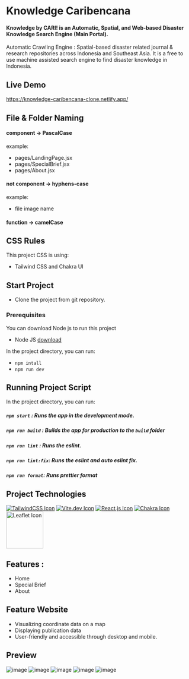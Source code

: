 

# Knowledge Caribencana
#### Knowledge by CARI! is an Automatic, Spatial, and Web-based Disaster Knowledge Search Engine (Main Portal).

Automatic Crawling Engine : Spatial-based disaster related journal & research repositories across Indonesia and Southeast Asia. It is a free to use machine assisted search engine to find disaster knowledge in Indonesia. 

## Live Demo
https://knowledge-caribencana-clone.netlify.app/

## File & Folder Naming

#### component -> PascalCase

example:

- pages/LandingPage.jsx
- pages/SpecialBrief.jsx
- pages/About.jsx


#### not component -> hyphens-case

example:
- file image name

#### function -> camelCase

## CSS Rules
This project CSS is using: 
- Tailwind CSS and Chakra UI

## Start Project
- Clone the project from git repository.

### Prerequisites
You can download Node js to run this project
* Node JS
[download](https://nodejs.org/en/download/)  

In the project directory, you can run:

- `npm intall`
- `npm run dev`

## Running Project Script
In the project directory, you can run:

##### `npm start` : Runs the app in the development mode.
##### `npm run build` : Builds the app for production to the `build` folder
##### `npm run lint` : Runs the eslint.
##### `npm run lint:fix`: Runs the eslint and auto eslint fix.
##### `npm run format`: Runs prettier format



## Project Technologies

[![TailwindCSS Icon](https://img.shields.io/badge/tailwindcss-%2338B2AC.svg?style=for-the-badge&logo=tailwind-css&logoColor=white)](https://tailwindcss.com/)
[![Vite.dev Icon](https://img.shields.io/badge/vite-%23646CFF.svg?style=for-the-badge&logo=vite&logoColor=white)](https://vitejs.dev/)
[![React.js Icon](https://img.shields.io/badge/React-20232A?style=for-the-badge&logo=react&logoColor=61DAFB)](https://reactjs.org/)
[![Chakra Icon](https://img.shields.io/badge/chakra-%234ED1C5.svg?style=for-the-badge&logo=chakraui&logoColor=white)](https://chakra-ui.com/)
<img src="https://camo.githubusercontent.com/1a8472d37458cb6e12c17497d95f7752b7e63d0b60f95c507863efca493a04d3/68747470733a2f2f7261776769742e636f6d2f4c6561666c65742f4c6561666c65742f6d61737465722f7372632f696d616765732f6c6f676f2e737667" alt="Leaflet Icon" width="100">

## Features :
 - Home
 - Special Brief
 - About

## Feature Website
- Visualizing coordinate data on a map
- Displaying publication data
- User-friendly and accessible through desktop and mobile.

## Preview
![image](https://user-images.githubusercontent.com/53558772/223780359-baab9f3f-bf2e-4665-a924-93c0d4b035eb.png)
![image](https://user-images.githubusercontent.com/53558772/223780519-e6344501-c2ba-4859-b956-2d93c16f1832.png)
![image](https://user-images.githubusercontent.com/53558772/223780766-a7914512-120d-4c82-a8fc-aa115c86af2a.png)
![image](https://user-images.githubusercontent.com/53558772/223782131-d1d75a8d-ae2c-44a2-b2a0-37d46af43c01.png)
![image](https://user-images.githubusercontent.com/53558772/223786259-fb61282c-4e3e-4733-850c-bfdebb4b4ef3.png)

